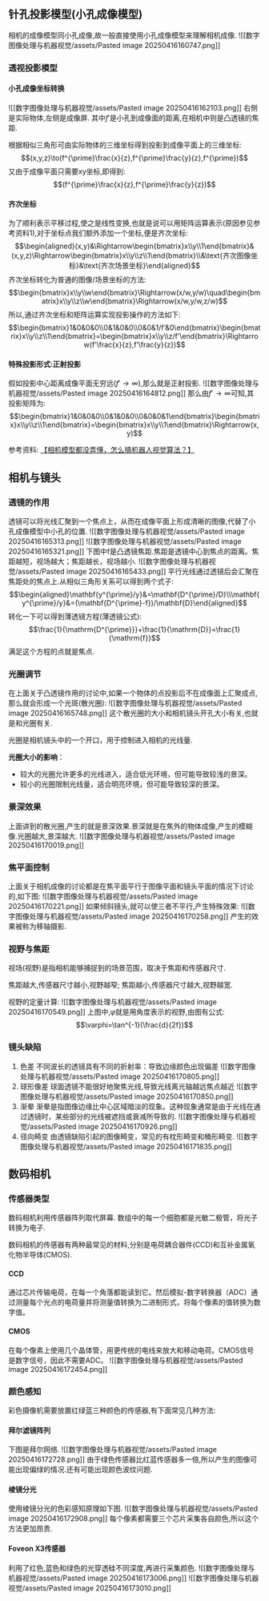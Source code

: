 ## 针孔投影模型(小孔成像模型)
相机的成像模型同小孔成像,故一般直接使用小孔成像模型来理解相机成像.
![[数字图像处理与机器视觉/assets/Pasted image 20250416160747.png]]
### 透视投影模型
#### 小孔成像坐标转换
![[数字图像处理与机器视觉/assets/Pasted image 20250416162103.png]]
右侧是实际物体,左侧是成像屏.
其中$f'$是小孔到成像面的距离,在相机中则是凸透镜的焦距.

根据相似三角形可由实际物体的三维坐标得到投影到成像平面上的三维坐标:
$$(x,y,z)\to(f^{\prime}\frac{x}{z},f^{\prime}\frac{y}{z},f^{\prime})$$
又由于成像平面只需要xy坐标,即得到:
$$(f^{\prime}\frac{x}{z},f^{\prime}\frac{y}{z})$$
#### 齐次坐标
为了顺利表示平移过程,使之是线性变换,也就是说可以用矩阵运算表示(原因参见参考资料1),对于坐标点我们额外添加一个坐标,便是齐次坐标:
$$\begin{aligned}(x,y)&\Rightarrow\begin{bmatrix}x\\y\\1\end{bmatrix}&(x,y,z)\Rightarrow\begin{bmatrix}x\\y\\z\\1\end{bmatrix}\\&\text{齐次图像坐标}&\text{齐次场景坐标}\end{aligned}$$
齐次坐标转化为普通的图像/场景坐标的方法:
$$\begin{bmatrix}x\\y\\w\end{bmatrix}\Rightarrow(x/w,y/w)\quad\begin{bmatrix}x\\y\\z\\w\end{bmatrix}\Rightarrow(x/w,y/w,z/w)$$
所以,通过齐次坐标和矩阵运算实现投影操作的方法如下:
$$\begin{bmatrix}1&0&0&0\\0&1&0&0\\0&0&1/f’&0\end{bmatrix}\begin{bmatrix}x\\y\\z\\1\end{bmatrix}=\begin{bmatrix}x\\y\\z/f’\end{bmatrix}\Rightarrow(f’\frac{x}{z},f’\frac{y}{z})$$
#### 特殊投影形式:正射投影
假如投影中心距离成像平面无穷远($f'\to \infty$),那么就是正射投影.
![[数字图像处理与机器视觉/assets/Pasted image 20250416164812.png]]
那么由$f'\to \infty$可知,其投影矩阵为:
$$\begin{bmatrix}1&0&0&0\\0&1&0&0\\0&0&0&1\end{bmatrix}\begin{bmatrix}x\\y\\z\\1\end{bmatrix}=\begin{bmatrix}x\\y\\1\end{bmatrix}\Rightarrow(x,y)$$

参考资料:
[【相机模型都没弄懂，怎么搞机器人视觉算法？】 ](https://www.bilibili.com/video/BV12u411G71A/?share_source=copy_web&vd_source=34dd435d3d651e8a3a60eacd5873aed9)
## 相机与镜头
### 透镜的作用
透镜可以将光线汇聚到一个焦点上，从而在成像平面上形成清晰的图像,代替了小孔成像模型中小孔的位置.
![[数字图像处理与机器视觉/assets/Pasted image 20250416165313.png]]
![[数字图像处理与机器视觉/assets/Pasted image 20250416165321.png]]
下图中f是凸透镜焦距.焦距是透镜中心到焦点的距离。焦距越短，视场越大；焦距越长，视场越小.
![[数字图像处理与机器视觉/assets/Pasted image 20250416165433.png]]
平行光线通过透镜后会汇聚在焦距处的焦点上.从相似三角形关系可以得到两个式子:$$\begin{aligned}\mathbf{y^{\prime}/y}&=\mathbf{D^{\prime}/D}\\\mathbf{y^{\prime}/y}&=(\mathbf{D^{\prime}-f})/\mathbf{D}\end{aligned}$$
转化一下可以得到薄透镜方程(薄透镜公式):
$$\frac{1}{\mathrm{D^{\prime}}}+\frac{1}{\mathrm{D}}=\frac{1}{\mathrm{f}}$$
满足这个方程的点就是焦点.
### 光圈调节
在上面关于凸透镜作用的讨论中,如果一个物体的点投影后不在成像面上汇聚成点,那么就会形成一个光斑(散光圈):
![[数字图像处理与机器视觉/assets/Pasted image 20250416165748.png]]
这个散光圈的大小和相机镜头开孔大小有关,也就是和光圈有关.

光圈是相机镜头中的一个开口，用于控制进入相机的光线量.

**光圈大小的影响**：
- 较大的光圈允许更多的光线进入，适合低光环境，但可能导致较浅的景深。
- 较小的光圈限制光线量，适合明亮环境，但可能导致较深的景深。
### 景深效果
上面讲到的散光圈,产生的就是景深效果.景深就是在焦外的物体成像,产生的模糊像.光圈越大,景深越大.
![[数字图像处理与机器视觉/assets/Pasted image 20250416170019.png]]
### 焦平面控制
上面关于相机成像的讨论都是在焦平面平行于图像平面和镜头平面的情况下讨论的,如下图:
![[数字图像处理与机器视觉/assets/Pasted image 20250416170221.png]]
如果倾斜镜头,就可以使三者不平行,产生特殊效果:
![[数字图像处理与机器视觉/assets/Pasted image 20250416170258.png]]
产生的效果被称为移轴摄影.
### 视野与焦距
视场(视野)是指相机能够捕捉到的场景范围，取决于焦距和传感器尺寸.

焦距越大,传感器尺寸越小,视野越窄;
焦距越小,传感器尺寸越大,视野越宽.

视野的定量计算:
![[数字图像处理与机器视觉/assets/Pasted image 20250416170549.png]]
上图中,$\varphi$就是用角度表示的视野,由图有公式:
$$\varphi=\tan^{-1}(\frac{d}{2f})$$
### 镜头缺陷
1. 色差
   不同波长的透镜具有不同的折射率：导致边缘颜色出现偏差
   ![[数字图像处理与机器视觉/assets/Pasted image 20250416170805.png]]
2. 球形像差
   球面透镜不能很好地聚焦光线,导致光线离光轴越远焦点越近
   ![[数字图像处理与机器视觉/assets/Pasted image 20250416170850.png]]
3. 渐晕
   渐晕是指图像边缘比中心区域暗淡的现象。这种现象通常是由于光线在通过透镜时，某些部分的光线被遮挡或衰减所导致的.
   ![[数字图像处理与机器视觉/assets/Pasted image 20250416170926.png]]
4. 径向畸变
   由透镜缺陷引起的图像畸变，常见的有枕形畸变和桶形畸变.
   ![[数字图像处理与机器视觉/assets/Pasted image 20250416171835.png]]
## 数码相机
### 传感器类型
数码相机利用传感器阵列取代屏幕.
数组中的每一个细胞都是光敏二极管，将光子转换为电子.

数码相机的传感器有两种最常见的材料,分别是电荷耦合器件(CCD)和互补金属氧化物半导体(CMOS).
#### CCD
通过芯片传输电荷，在每一个角落都能读到它。然后模拟-数字转换器（ADC）通过测量每个光点的电荷量并将测量值转换为二进制形式，将每个像素的值转换为数字值。
#### CMOS
在每个像素上使用几个晶体管，用更传统的电线来放大和移动电荷。CMOS信号是数字信号，因此不需要ADC。
![[数字图像处理与机器视觉/assets/Pasted image 20250416172454.png]]
### 颜色感知
彩色摄像机需要放置红绿蓝三种颜色的传感器,有下面常见几种方法:
#### 拜尔滤镜阵列
下图是拜尔网络.
![[数字图像处理与机器视觉/assets/Pasted image 20250416172728.png]]
由于绿色传感器比红蓝传感器多一倍,所以产生的图像可能出现偏绿的情况.还有可能出现颜色波纹问题.
#### 棱镜分光
使用棱镜分光的色彩感知原理如下图.
![[数字图像处理与机器视觉/assets/Pasted image 20250416172908.png]]
每个像素都需要三个芯片采集各自颜色,所以这个方法更加昂贵.
#### Foveon X3传感器
利用了红色,蓝色和绿色的光穿透硅不同深度,再进行采集颜色.
![[数字图像处理与机器视觉/assets/Pasted image 20250416173006.png]]
![[数字图像处理与机器视觉/assets/Pasted image 20250416173010.png]]

